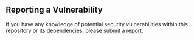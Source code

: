 ## Reporting a Vulnerability

If you have any knowledge of potential security vulnerabilities within this repository or its dependencies, please [submit a report](https://github.com/MorrisLAN/morrislan/security).
